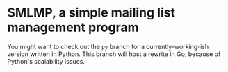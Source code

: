 # SMLMP, a simple mailing list management program

You might want to check out the `py` branch for a currently-working-ish version
written in Python. This branch will host a rewrite in Go, because of Python's
scalability issues.

